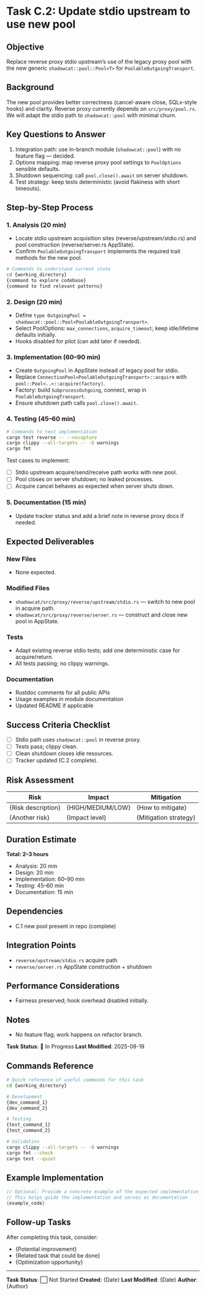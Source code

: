 # Task C.2: Update stdio upstream to use new pool

## Objective
Replace reverse proxy stdio upstream’s use of the legacy proxy pool with the new generic `shadowcat::pool::Pool<T>` for `PoolableOutgoingTransport`.

## Background
The new pool provides better correctness (cancel-aware close, SQLx-style hooks) and clarity. Reverse proxy currently depends on `src/proxy/pool.rs`. We will adapt the stdio path to `shadowcat::pool` with minimal churn.

## Key Questions to Answer
1. Integration path: use in-branch module (`shadowcat::pool`) with no feature flag — decided.
2. Options mapping: map reverse proxy pool settings to `PoolOptions` sensible defaults.
3. Shutdown sequencing: call `pool.close().await` on server shutdown.
4. Test strategy: keep tests deterministic (avoid flakiness with short timeouts).

## Step-by-Step Process

### 1. Analysis (20 min)
- Locate stdio upstream acquisition sites (reverse/upstream/stdio.rs) and pool construction (reverse/server.rs AppState).
- Confirm `PoolableOutgoingTransport` implements the required trait methods for the new pool.

```bash
# Commands to understand current state
cd {working_directory}
{command to explore codebase}
{command to find relevant patterns}
```

### 2. Design (20 min)
- Define `type OutgoingPool = shadowcat::pool::Pool<PoolableOutgoingTransport>`.
- Select PoolOptions: `max_connections`, `acquire_timeout`; keep idle/lifetime defaults initially.
- Hooks disabled for pilot (can add later if needed).

### 3. Implementation (60–90 min)
- Create `OutgoingPool` in AppState instead of legacy pool for stdio.
- Replace `ConnectionPool<PoolableOutgoingTransport>::acquire` with `pool::Pool<..>::acquire(factory)`.
- Factory: build `SubprocessOutgoing`, connect, wrap in `PoolableOutgoingTransport`.
- Ensure shutdown path calls `pool.close().await`.

### 4. Testing (45–60 min)
```bash
# Commands to test implementation
cargo test reverse -- --nocapture
cargo clippy --all-targets -- -D warnings
cargo fmt
```

Test cases to implement:
- [ ] Stdio upstream acquire/send/receive path works with new pool.
- [ ] Pool closes on server shutdown; no leaked processes.
- [ ] Acquire cancel behaves as expected when server shuts down.

### 5. Documentation (15 min)
- Update tracker status and add a brief note in reverse proxy docs if needed.

## Expected Deliverables

### New Files
- None expected.

### Modified Files
- `shadowcat/src/proxy/reverse/upstream/stdio.rs` — switch to new pool in acquire path.
- `shadowcat/src/proxy/reverse/server.rs` — construct and close new pool in AppState.

### Tests
- Adapt existing reverse stdio tests; add one deterministic case for acquire/return.
- All tests passing; no clippy warnings.

### Documentation
- Rustdoc comments for all public APIs
- Usage examples in module documentation
- Updated README if applicable

## Success Criteria Checklist

- [ ] Stdio path uses `shadowcat::pool` in reverse proxy.
- [ ] Tests pass; clippy clean.
- [ ] Clean shutdown closes idle resources.
- [ ] Tracker updated (C.2 complete).

## Risk Assessment

| Risk | Impact | Mitigation | 
|------|--------|------------|
| {Risk description} | {HIGH/MEDIUM/LOW} | {How to mitigate} |
| {Another risk} | {Impact level} | {Mitigation strategy} |

## Duration Estimate

**Total: 2–3 hours**
- Analysis: 20 min
- Design: 20 min
- Implementation: 60–90 min
- Testing: 45–60 min
- Documentation: 15 min

## Dependencies

- C.1 new pool present in repo (complete)

## Integration Points

- `reverse/upstream/stdio.rs` acquire path
- `reverse/server.rs` AppState construction + shutdown

## Performance Considerations

- Fairness preserved; hook overhead disabled initially.

## Notes

- No feature flag; work happens on refactor branch.

**Task Status**: 🔄 In Progress
**Last Modified**: 2025-08-19

## Commands Reference

```bash
# Quick reference of useful commands for this task
cd {working_directory}

# Development
{dev_command_1}
{dev_command_2}

# Testing
{test_command_1}
{test_command_2}

# Validation
cargo clippy --all-targets -- -D warnings
cargo fmt --check
cargo test --quiet
```

## Example Implementation

```rust
// Optional: Provide a concrete example of the expected implementation
// This helps guide the implementation and serves as documentation
{example_code}
```

## Follow-up Tasks

After completing this task, consider:
- {Potential improvement}
- {Related task that could be done}
- {Optimization opportunity}

---

**Task Status**: ⬜ Not Started
**Created**: {Date}
**Last Modified**: {Date}
**Author**: {Author}